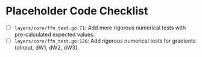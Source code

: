 # Placeholder Code Checklist

- [ ] `layers/core/ffn_test.go:71`: Add more rigorous numerical tests with pre-calculated expected values.
- [ ] `layers/core/ffn_test.go:126`: Add rigorous numerical tests for gradients (dInput, dW1, dW2, dW3).
